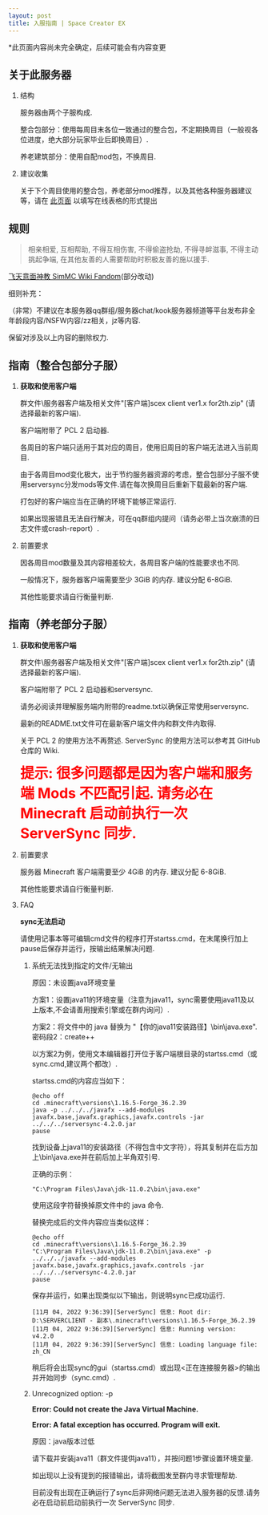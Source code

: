 ```yaml
---
layout: post
title: 入服指南 | Space Creator EX
---
```


[chartonline]:https://docs.qq.com/sheet/DRllNandVZnhiSHpi?groupUin=CwSqoW5XsYBSZbLzoun5Xw%253D%253D&ADUIN=1161254733&ADSESSION=1671259113&ADTAG=CLIENT.QQ.5929_.0&ADPUBNO=27255&tab=BB08J2&u=de053c6228aa45629deaadc71d257d03
[l=rule]:https://simmc.fandom.com/zh/wiki/%E9%A3%9E%E5%A4%A9%E6%84%8F%E9%9D%A2%E7%A5%9E%E6%95%99

*此页面内容尚未完全确定，后续可能会有内容变更

## 关于此服务器

1. 结构

   服务器由两个子服构成.

      整合包部分：使用每周目末各位一致通过的整合包，不定期换周目（一般视各位进度，绝大部分玩家毕业后即换周目）.
	
      养老建筑部分：使用自配mod包，不换周目.
	
2. 建议收集

   关于下个周目使用的整合包，养老部分mod推荐，以及其他各种服务器建议等，请在 [此页面][chartonline] 以填写在线表格的形式提出

## 规则

> 相亲相爱, 互相帮助, 不得互相伤害, 不得偷盗抢劫, 不得寻衅滋事, 不得主动挑起争端, 在其他友善的人需要帮助时积极友善的施以援手.

[飞天意面神教 SimMC Wiki Fandom][l=rule](部分改动)

细则补充：
	
   （非常）不建议在本服务器qq群组/服务器chat/kook服务器频道等平台发布非全年龄段内容/NSFW内容/zz相关，jz等内容.
	
   保留对涉及以上内容的删除权力.

## 指南（整合包部分子服）

1. **获取和使用客户端**
   
   群文件\服务器客户端及相关文件"[客户端]scex client ver1.x for2th.zip" (请选择最新的客户端).
   
   客户端附带了 PCL 2 启动器.
   
   各周目的客户端只适用于其对应的周目，使用旧周目的客户端无法进入当前周目.
   
   由于各周目mod变化极大，出于节约服务器资源的考虑，整合包部分子服不使用serversync分发mods等文件.请在每次换周目后重新下载最新的客户端.
   
   打包好的客户端应当在正确的环境下能够正常运行.
   
   如果出现报错且无法自行解决，可在qq群组内提问（请务必带上当次崩溃的日志文件或crash-report）.

2. 前置要求

   因各周目mod数量及其内容相差较大，各周目客户端的性能要求也不同.
   
   一般情况下，服务器客户端需要至少 3GiB 的内存. 建议分配 6-8GiB.
   
   其他性能要求请自行衡量判断.

## 指南（养老部分子服）

1. **获取和使用客户端**
   
   群文件\服务器客户端及相关文件"[客户端]scex client ver1.x for2th.zip" (请选择最新的客户端).
   
   客户端附带了 PCL 2 启动器和serversync.
   
   请务必阅读并理解服务端内附带的readme.txt以确保正常使用serversync.
   
   最新的README.txt文件可在最新客户端文件内和群文件内取得.
   
   关于 PCL 2 的使用方法不再赘述. ServerSync 的使用方法可以参考其 GitHub 仓库的 Wiki.
   
    <span style="font-size: 200%; color: red; font-weight: bold;">提示: 很多问题都是因为客户端和服务端 Mods 不匹配引起. 请务必在 Minecraft 启动前执行一次 ServerSync 同步.</span>

2. 前置要求
   
   服务器 Minecraft 客户端需要至少 4GiB 的内存. 建议分配 6-8GiB.
   
   其他性能要求请自行衡量判断.

3. FAQ
   
    **sync无法启动**
	
	请使用记事本等可编辑cmd文件的程序打开startss.cmd，在末尾换行加上pause后保存并运行，按输出结果解决问题.
	
	1. 系统无法找到指定的文件/无输出

        原因：未设置java环境变量

        方案1：设置java11的环境变量（注意为java11，sync需要使用java11及以上版本,不会请善用搜索引擎或在群内询问）.

        方案2：将文件中的 java 替换为 "【你的java11安装路径】\bin\java.exe". 密码段2：create++
		
		以方案2为例，使用文本编辑器打开位于客户端根目录的startss.cmd（或sync.cmd,建议两个都改）.
		
		startss.cmd的内容应当如下：
		
		```
		@echo off
		cd .minecraft\versions\1.16.5-Forge_36.2.39
		java -p ../../../javafx --add-modules javafx.base,javafx.graphics,javafx.controls -jar ../../../serversync-4.2.0.jar
		pause
		```
		
		找到设备上java11的安装路径（不得包含中文字符），将其复制并在后方加上\bin\java.exe并在前后加上半角双引号.
		
		正确的示例：
		
		```
		"C:\Program Files\Java\jdk-11.0.2\bin\java.exe"
		```
		
		使用这段字符替换掉原文件中的 java 命令.
		
		替换完成后的文件内容应当类似这样：
		
		```
		@echo off
		cd .minecraft\versions\1.16.5-Forge_36.2.39
		"C:\Program Files\Java\jdk-11.0.2\bin\java.exe" -p ../../../javafx --add-modules javafx.base,javafx.graphics,javafx.controls -jar ../../../serversync-4.2.0.jar
		pause
		```
		
		保存并运行，如果出现类似以下输出，则说明sync已成功运行.
		
		```
		[11月 04, 2022 9:36:39][ServerSync] 信息: Root dir: D:\SERVERCLIENT - 副本\.minecraft\versions\1.16.5-Forge_36.2.39
		[11月 04, 2022 9:36:39][ServerSync] 信息: Running version: v4.2.0
		[11月 04, 2022 9:36:39][ServerSync] 信息: Loading language file: zh_CN
		```
		
		稍后将会出现sync的gui（startss.cmd）或出现<正在连接服务器>的输出并开始同步（sync.cmd）.
		
	2. Unrecognized option: -p
	
        **Error: Could not create the Java Virtual Machine.**

        **Error: A fatal exception has occurred. Program will exit.**

        原因：java版本过低

        请下载并安装java11（群文件提供java11），并按问题1步骤设置环境变量.

        如出现以上没有提到的报错输出，请将截图发至群内寻求管理帮助. 

        目前没有出现在正确运行了sync后非网络问题无法进入服务器的反馈.请务必在启动前启动前执行一次 ServerSync 同步.




